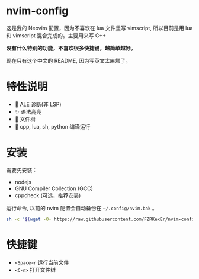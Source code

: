 # nvim-config

这是我的 Neovim 配置，因为不喜欢在 lua 文件里写 vimscript, 所以目前是用 lua 和 vimscript 混合完成的。主要用来写 C++ 

**没有什么特别的功能，不喜欢很多快捷键，越简单越好。**

现在只有这个中文的 README, 因为写英文太麻烦了。

# 特性说明

- 🌈 ALE 诊断(非 LSP)
- ✨ 语法高亮
- 🌲 文件树
- 🚀 cpp, lua, sh, python 编译运行

# 安装

需要先安装：
- nodejs
- GNU Compiler Collection (GCC)
- cppcheck (可选，推荐安装)

运行命令, 以前的 nvim 配置会自动备份在 `~/.config/nvim.bak` 。

```sh
sh -c "$(wget -O- https://raw.githubusercontent.com/FZRKexEr/nvim-config/main/install.sh)"
```

# 快捷键

- `<Space>r` 运行当前文件
- `<C-n>` 打开文件树

